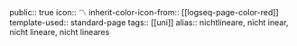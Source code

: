public:: true
icon:: 〽️
inherit-color-icon-from:: [[logseq-page-color-red]]
template-used:: standard-page
tags:: [[uni]]
alias:: nichtlineare, nicht inear, nicht lineare, nicht lineares
